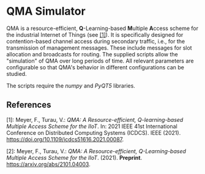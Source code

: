 # QMA Simulator 

QMA is a resource-efficient, **Q**-Learning-based **M**ultiple **A**ccess scheme for the industrial Internet of Things (see [[1]](#References)). It is specifically designed for contention-based channel access during secondary traffic, i.e., for the transmission of management messages. These include messages for slot allocation and broadcasts for routing. The supplied scripts allow the "simulation" of QMA over long periods of time. All relevant parameters are configurable so that QMA's behavior in different configurations can be studied.

The scripts require the *numpy* and *PyQT5* libraries.


## References

[1]: Meyer, F., Turau, V.: *QMA: A Resource-efficient, Q-learning-based Multiple Access Scheme for the IIoT*. In: 2021 IEEE 41st International Conference on Distributed Computing Systems (ICDCS). IEEE (2021). <https://doi.org/10.1109/icdcs51616.2021.00087>.

[2]: Meyer, F., Turau, V.: *QMA: A Resource-efficient, Q-Learning-based Multiple Access Scheme for the IIoT*. (2021). **Preprint**. <https://arxiv.org/abs/2101.04003>.

